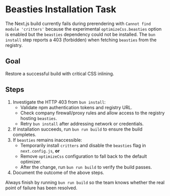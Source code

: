 # Beasties Installation Task

The Next.js build currently fails during prerendering with
`Cannot find module 'critters'` because the experimental
`optimizeCss.beasties` option is enabled but the `beasties`
dependency could not be installed. The `bun install` step reports a
403 (forbidden) when fetching `beasties` from the registry.

## Goal
Restore a successful build with critical CSS inlining.

## Steps
1. Investigate the HTTP 403 from `bun install`:
   - Validate npm authentication tokens and registry URL.
   - Check company firewall/proxy rules and allow access to the
     registry hosting `beasties`.
   - Retry `bun install` after addressing network or credentials.
2. If installation succeeds, run `bun run build` to ensure the build
   completes.
3. If `beasties` remains inaccessible:
   - Temporarily install `critters` and disable the `beasties` flag in
     `next.config.js`, **or**
   - Remove `optimizeCss` configuration to fall back to the default
     optimizer.
   - After the change, run `bun run build` to verify the build passes.
4. Document the outcome of the above steps.

Always finish by running `bun run build` so the team knows whether the
real point of failure has been resolved.
